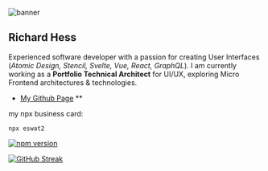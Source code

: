 ![banner][my-abstract]

## Richard Hess

Experienced software developer with a passion for creating User Interfaces (_Atomic Design, Stencil, Svelte, Vue, React, GraphQL_). I am currently working as a **Portfolio Technical Architect** for UI/UX, exploring Micro Frontend architectures & technologies.

- [My Github Page][my-github] **

my npx business card:

```
npx eswat2
```

[![npm version](https://badge.fury.io/js/eswat2.svg)](//npmjs.com/package/eswat2)

[![GitHub Streak](http://github-readme-streak-stats.herokuapp.com?user=eswat2&theme=ads-juicy-fresh&date_format=%5BY.%5Dn.j)](https://git.io/streak-stats)

[my-github]: https://eswat2.github.io
[my-abstract]: https://eswat2.github.io/images/Vehicles-McLaren-l.jpg


